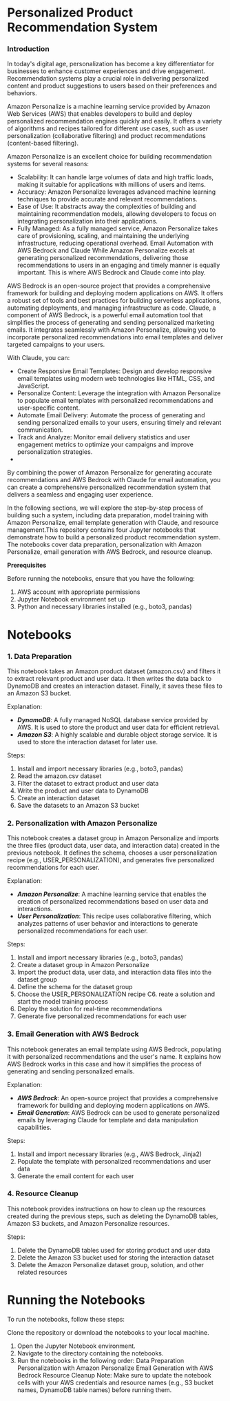 # Personalized Product Recommendation System



### Introduction
In today's digital age, personalization has become a key differentiator for businesses to enhance customer experiences and drive engagement. Recommendation systems play a crucial role in delivering personalized content and product suggestions to users based on their preferences and behaviors.

Amazon Personalize is a machine learning service provided by Amazon Web Services (AWS) that enables developers to build and deploy personalized recommendation engines quickly and easily. It offers a variety of algorithms and recipes tailored for different use cases, such as user personalization (collaborative filtering) and product recommendations (content-based filtering).

Amazon Personalize is an excellent choice for building recommendation systems for several reasons:

- Scalability: It can handle large volumes of data and high traffic loads, making it suitable for applications with millions of users and items.
- Accuracy: Amazon Personalize leverages advanced machine learning techniques to provide accurate and relevant recommendations.
- Ease of Use: It abstracts away the complexities of building and maintaining recommendation models, allowing developers to focus on integrating personalization into their applications.
- Fully Managed: As a fully managed service, Amazon Personalize takes care of provisioning, scaling, and maintaining the underlying infrastructure, reducing operational overhead.
Email Automation with AWS Bedrock and Claude
While Amazon Personalize excels at generating personalized recommendations, delivering those recommendations to users in an engaging and timely manner is equally important. This is where AWS Bedrock and Claude come into play.

AWS Bedrock is an open-source project that provides a comprehensive framework for building and deploying modern applications on AWS. It offers a robust set of tools and best practices for building serverless applications, automating deployments, and managing infrastructure as code. Claude, a component of AWS Bedrock, is a powerful email automation tool that simplifies the process of generating and sending personalized marketing emails. It integrates seamlessly with Amazon Personalize, allowing you to incorporate personalized recommendations into email templates and deliver targeted campaigns to your users.

With Claude, you can:

- Create Responsive Email Templates: Design and develop responsive email templates using modern web technologies like HTML, CSS, and JavaScript.
- Personalize Content: Leverage the integration with Amazon Personalize to populate email templates with personalized recommendations and user-specific content.
- Automate Email Delivery: Automate the process of generating and sending personalized emails to your users, ensuring timely and relevant communication.
- Track and Analyze: Monitor email delivery statistics and user engagement metrics to optimize your campaigns and improve personalization strategies.
- 
By combining the power of Amazon Personalize for generating accurate recommendations and AWS Bedrock with Claude for email automation, you can create a comprehensive personalized recommendation system that delivers a seamless and engaging user experience.

In the following sections, we will explore the step-by-step process of building such a system, including data preparation, model training with Amazon Personalize, email template generation with Claude, and resource management.This repository contains four Jupyter notebooks that demonstrate how to build a personalized product recommendation system. The notebooks cover data preparation, personalization with Amazon Personalize, email generation with AWS Bedrock, and resource cleanup.

**Prerequisites**

Before running the notebooks, ensure that you have the following:

1. AWS account with appropriate permissions
2. Jupyter Notebook environment set up
3. Python and necessary libraries installed (e.g., boto3, pandas)

# Notebooks

### 1. Data Preparation

This notebook takes an Amazon product dataset (amazon.csv) and filters it to extract relevant product and user data. It then writes the data back to DynamoDB and creates an interaction dataset. Finally, it saves these files to an Amazon S3 bucket.

Explanation:

- ***DynamoDB***: A fully managed NoSQL database service provided by AWS. It is used to store the product and user data for efficient retrieval.
- ***Amazon S3***: A highly scalable and durable object storage service. It is used to store the interaction dataset for later use.

Steps:
1. Install and import necessary libraries (e.g., boto3, pandas)
2. Read the amazon.csv dataset
3. Filter the dataset to extract product and user data
4. Write the product and user data to DynamoDB
5. Create an interaction dataset
6. Save the datasets to an Amazon S3 bucket

### 2. Personalization with Amazon Personalize

This notebook creates a dataset group in Amazon Personalize and imports the three files (product data, user data, and interaction data) created in the previous notebook. It defines the schema, chooses a user personalization recipe (e.g., USER_PERSONALIZATION), and generates five personalized recommendations for each user.

Explanation:

- ***Amazon Personalize***: A machine learning service that enables the creation of personalized recommendations based on user data and interactions.
- ***User Personalization***: This recipe uses collaborative filtering, which analyzes patterns of user behavior and interactions to generate personalized recommendations for each user.

Steps:

1. Install and import necessary libraries (e.g., boto3, pandas)
2. Create a dataset group in Amazon Personalize
3. Import the product data, user data, and interaction data files into the dataset group
4. Define the schema for the dataset group
5. Choose the USER_PERSONALIZATION recipe
C6. reate a solution and start the model training process
7. Deploy the solution for real-time recommendations
8. Generate five personalized recommendations for each user

  
### 3. Email Generation with AWS Bedrock
This notebook generates an email template using AWS Bedrock, populating it with personalized recommendations and the user's name. It explains how AWS Bedrock works in this case and how it simplifies the process of generating and sending personalized emails.

Explanation:

- ***AWS Bedrock***: An open-source project that provides a comprehensive framework for building and deploying modern applications on AWS.
- ***Email Generation***: AWS Bedrock can be used to generate personalized emails by leveraging Claude for template and data manipulation capabilities.

Steps:

1. Install and import necessary libraries (e.g., AWS Bedrock, Jinja2)
2. Populate the template with personalized recommendations and user data
3. Generate the email content for each user



### 4. Resource Cleanup
This notebook provides instructions on how to clean up the resources created during the previous steps, such as deleting the DynamoDB tables, Amazon S3 buckets, and Amazon Personalize resources.

Steps:

1. Delete the DynamoDB tables used for storing product and user data
2. Delete the Amazon S3 bucket used for storing the interaction dataset
3. Delete the Amazon Personalize dataset group, solution, and other related resources



# Running the Notebooks
To run the notebooks, follow these steps:

Clone the repository or download the notebooks to your local machine.
1. Open the Jupyter Notebook environment.
2. Navigate to the directory containing the notebooks.
3. Run the notebooks in the following order:
Data Preparation
Personalization with Amazon Personalize
Email Generation with AWS Bedrock
Resource Cleanup
Note: Make sure to update the notebook cells with your AWS credentials and resource names (e.g., S3 bucket names, DynamoDB table names) before running them.
